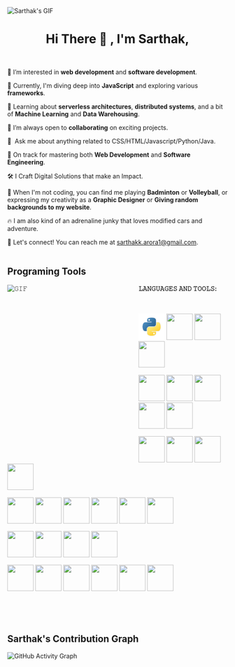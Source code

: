 ![Sarthak's GIF](https://camo.githubusercontent.com/aeccd107dc976c2b03742434d919359a948926e3b39c0c589df8ed66b69e915a/68747470733a2f2f7777772e63617265657267756964652e636f6d2f6361726565722f77702d636f6e74656e742f75706c6f6164732f323032302f30322f63732d616e2e676966)


<center>

# **Hi There 👋 ,  I'm Sarthak,**

</center>
<br>

👀 I’m interested in **web development** and **software development**.

🌱 Currently, I'm diving deep into **JavaScript** and exploring various **frameworks**.

🧐 Learning about **serverless architectures**, **distributed systems**, and a bit of **Machine Learning** and **Data Warehousing**.

💞️ I’m always open to **collaborating** on exciting projects.

💬 &nbsp;Ask me about anything related to CSS/HTML/Javascript/Python/Java.

🌱 On track for mastering both **Web Development** and **Software Engineering**.

🛠 I Craft Digital Solutions that make an Impact.

🎨 When I'm not coding, you can find me playing **Badminton** or **Volleyball**, or expressing my creativity as a **Graphic Designer** or **Giving random backgrounds to my website**.

🔥 I am also kind of an adrenaline junky that loves modified cars and adventure. 

📧 Let's connect! You can reach me at sarthakk.arora1@gmail.com.
&nbsp;
&nbsp;<br>
&nbsp;
&nbsp;


## Programing Tools

<a><img align="left" height="400" width="300" alt="𝙶𝙸𝙵" src="https://i.imgur.com/mtxy6y7.png"></a>


 **𝙻𝙰𝙽𝙶𝚄𝙰𝙶𝙴𝚂 𝙰𝙽𝙳 𝚃𝙾𝙾𝙻𝚂:**  
<br/>
<br/>

<code><img height="60" width="60" src="https://raw.githubusercontent.com/github/explore/80688e429a7d4ef2fca1e82350fe8e3517d3494d/topics/python/python.png"></code>
<code><img height="60" width="60" src="https://skillicons.dev/icons?i=java&theme=light"></code>
<code><img height="60" width="60" src="https://skillicons.dev/icons?i=c&theme=light"></code>
<code><img height="60" width="60" src="https://skillicons.dev/icons?i=cpp&theme=light"></code>

<code><img height="60" width="60" src="https://skillicons.dev/icons?i=javascript&theme=light"></code>
<code><img height="60" width="60" src="https://skillicons.dev/icons?i=r&theme=light"></code>
<code><img height="60" width="60" src="https://skillicons.dev/icons?i=firebase&theme=light"></code>
<code><img height="60" width="60" src="https://skillicons.dev/icons?i=sqlite&theme=light"></code>
<code><img height="60" width="60" src="https://skillicons.dev/icons?i=mysql&theme=light"></code>

<code><img height="60" width="60" src="https://skillicons.dev/icons?i=html&theme=light"></code>
<code><img height="60" width="60" src="https://skillicons.dev/icons?i=css&theme=light"></code>
<code><img height="60" width="60" src="https://skillicons.dev/icons?i=react&theme=light"></code>
<code><img height="60" width="60" src="https://skillicons.dev/icons?i=nextjs&theme=light"></code>

<code><img height="60" width="60" src="https://skillicons.dev/icons?i=tailwind&theme=light"></code>
<code><img height="60" width="60" src="https://skillicons.dev/icons?i=bootstrap&theme=light"></code>
<code><img height="60" width="60" src="https://skillicons.dev/icons?i=aws&theme=light"></code>
<code><img height="60" width="60" src="https://skillicons.dev/icons?i=cloudflare&theme=light"></code>
<code><img height="60" width="60" src="https://skillicons.dev/icons?i=netlify&theme=light"></code>
<code><img height="60" width="60" src="https://skillicons.dev/icons?i=docker&theme=light"></code>

<code><img height="60" width="60" src="https://skillicons.dev/icons?i=svg&theme=light"></code>
<code><img height="60" width="60" src="https://skillicons.dev/icons?i=figma&theme=light"></code>
<code><img height="60" width="60" src="https://skillicons.dev/icons?i=ps&theme=light"></code>
<code><img height="60" width="60" src="https://skillicons.dev/icons?i=git&theme=light"></code>

<code><img height="60" width="60" src="https://skillicons.dev/icons?i=github&theme=light"></code>
<code><img height="60" width="60" src="https://skillicons.dev/icons?i=gitlab&theme=light"></code>
<code><img height="60" width="60" src="https://skillicons.dev/icons?i=visualstudio&theme=light"></code>
<code><img height="60" width="60" src="https://skillicons.dev/icons?i=vscode&theme=light"></code>
<code><img height="60" width="60" src="https://skillicons.dev/icons?i=tensorflow&theme=light"></code>
<code><img height="60" width="60" src="https://skillicons.dev/icons?i=autocad&theme=light"></code>

<br>
<br>


<img src="https://i.postimg.cc/NFcy3t7v/ligne-gif-discord-line.gif)](https://postimg.cc/tZBC6LMB" width="1000" height="5" />


## Sarthak's Contribution Graph

![GitHub Activity Graph](https://github-readme-activity-graph.vercel.app/graph?username=sarthakkarora&bg_color=ffcfe9&color=9e4c98&line=9e4c98&point=403d3d&area=true&hide_border=true)
